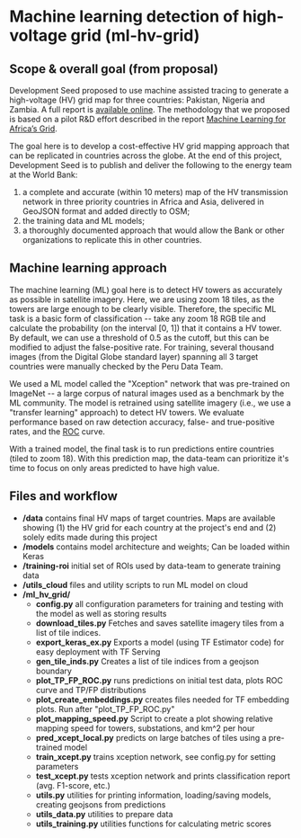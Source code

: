 # Machine learning detection of high-voltage grid (ml-hv-grid)

## Scope & overall goal (from proposal)

Development Seed proposed to use machine assisted tracing to generate a high-voltage (HV) grid map for three countries: Pakistan, Nigeria and Zambia. A full report is [available online](http://devseed.com/ml-grid-docs/). The methodology that we proposed is based on a pilot R&D effort described in the report [Machine Learning for Africa’s Grid](http://devseed.com/ml-grid-detection/).

The goal here is to develop a cost-effective HV grid mapping approach that can be replicated in countries across the globe. At the end of this project, Development Seed is to publish and deliver the following to the energy team at the World Bank:
1. a complete and accurate (within 10 meters) map of the HV transmission network in three priority countries in Africa and Asia, delivered in GeoJSON format and added directly to OSM;
1. the training data and ML models;
1. a thoroughly documented approach that would allow the Bank or other organizations to replicate this in other countries.

## Machine learning approach

The machine learning (ML) goal here is to detect HV towers as accurately as possible in satellite imagery. Here, we are using zoom 18 tiles, as the towers are large enough to be clearly visible. Therefore, the specific ML task is a basic form of classification -- take any zoom 18 RGB tile and calculate the probability (on the interval [0, 1]) that it contains a HV tower. By default, we can use a threshold of 0.5 as the cutoff, but this can be modified to adjust the false-positive rate. For training, several thousand images (from the Digital Globe standard layer) spanning all 3 target countries were manually checked by the Peru Data Team.

We used a ML model called the "Xception" network that was pre-trained on ImageNet -- a large corpus of natural images used as a benchmark by the ML community. The model is retrained using satellite imagery (i.e., we use a "transfer learning" approach) to detect HV towers. We evaluate performance based on raw detection accuracy, false- and true-positive rates, and the [ROC](https://en.wikipedia.org/wiki/Receiver_operating_characteristic) curve.

With a trained model, the final task is to run predictions entire countries (tiled to zoom 18). With this prediction map, the data-team can prioritize it's time to focus on only areas predicted to have high value.

## Files and workflow
* **/data**			contains final HV maps of target countries. Maps are available showing (1) the HV grid for each country at the project's end and (2) solely edits made during this project
* **/models**			contains model architecture and weights; Can be loaded within Keras
* **/training-roi** 	initial set of ROIs used by data-team to generate training data
* **/utils_cloud** 		files and utility scripts to run ML model on cloud
* **/ml_hv_grid/**
  * **config.py** 		all configuration parameters for training and testing with the model as well as storing results
  * **download_tiles.py** Fetches and saves satellite imagery tiles from a list of tile indices.
  * **export_keras_ex.py** Exports a model (using TF Estimator code) for easy deployment with TF Serving
  * **gen_tile_inds.py** Creates a list of tile indices from a geojson boundary
  * **plot_TP_FP_ROC.py**	runs predictions on initial test data, plots ROC curve and TP/FP distributions
  * **plot_create_embeddings.py** creates files needed for TF embedding plots. Run after "plot_TP_FP_ROC.py"
  * **plot_mapping_speed.py** Script to create a plot showing relative mapping speed for towers, substations, and km^2 per hour
  * **pred_xcept_local.py** predicts on large batches of tiles using a pre-trained model
  * **train_xcept.py**	trains xception network, see config.py for setting parameters
  * **test_xcept.py**		tests xception network and prints classification report (avg. F1-score, etc.)
  * **utils.py**			utilities for printing information, loading/saving models, creating geojsons from predictions
  * **utils_data.py**		utilities to prepare data
  * **utils_training.py**	utilities functions for calculating metric scores

